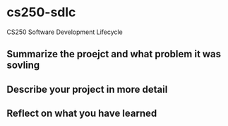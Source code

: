 # cs250-sdlc
CS250 Software Development Lifecycle


## Summarize the proejct and what problem it was sovling

## Describe your project in more detail

## Reflect on what you have learned
